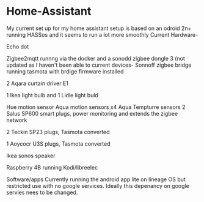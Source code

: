 # Home-Assistant
My current set up for my home assistant setup is based on an odroid 2n+ running HASSos and it seems to run a lot more smoothly
Current Hardware-

Echo dot 

Zigbee2mqtt runnng via the docker and a sonodd zigbee dongle 3 (not updated as I haven't been able to
current devices-
Sonnoff zigbee bridge running tasmota with brdige firmware installed

2 Aqara curtain driver E1

1 Ikea light bulb and 1 Lidle light buld

Hue motion sensor
Aqua motion sensors x4
Aqua Tempturre sensors
2 Salus SP600 smart plugs, power monitoring and extends the zigbee network


2 Teckin SP23 plugs, Tasmota converted

1 Aoycocr U3S plugs, Tasmota converted

Ikea sonos speaker

Raspberry 4B running Kodi/libreelec





Software/apps
Currently running the android app lite on lineage OS but restricted use with no google services. Ideally this depenancy on google servies nees to be changed.


